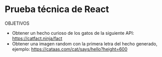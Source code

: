 # Prueba técnica de React

OBJETIVOS

- Obtener un hecho curioso de los gatos de la siguiente API: https://catfact.ninja/fact
- Obtener una imagen random con la primera letra del hecho generado, ejemplo: https://cataas.com/cat/says/hello?height=600
